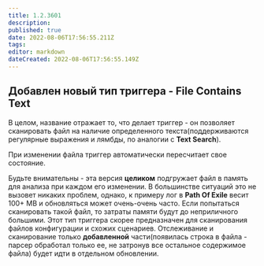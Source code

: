 ```yaml
---
title: 1.2.3601
description: 
published: true
date: 2022-08-06T17:56:55.211Z
tags: 
editor: markdown
dateCreated: 2022-08-06T17:56:55.149Z
---		
```

		
## Добавлен новый тип триггера - File Contains Text

В целом, название отражает то, что делает триггер - он позволяет сканировать файл на наличие определенного текста(поддерживаются регулярные выражения и лямбды, по аналогии с **Text Search**).

При изменении файла триггер автоматически пересчитает свое состояние.

Будьте внимательны - эта версия **целиком** подгружает файл в память для анализа при каждом его изменении. В большинстве ситуаций это не вызовет никаких проблем, однако, к примеру лог в **Path Of Exile** весит 100+ MB и обновляться может очень-очень часто. Если попытаться сканировать такой файл, то затраты памяти будут до неприличного большими. Этот тип триггера скорее предназначен для сканирования файлов конфигурации и схожих сценариев. Отслеживание и сканирование только **добавленной** части(появилась строка в файла - парсер обработал только ее, не затронув все остальное содержимое файла) будет идти в отдельном обновлении.  
